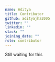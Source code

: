 ```yaml
---
name: Aditya
title: Contributor
github: adityajha2005
twitter: ""
linkedin: ""
slack: ""
joining_date: ""
role: contributor
---
```


Still waiting for this
